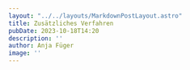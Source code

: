 ```yaml
---
layout: "../../layouts/MarkdownPostLayout.astro"
title: Zusätzliches Verfahren
pubDate: 2023-10-18T14:20
description: ''
author: Anja Füger
image: ''
---
```


